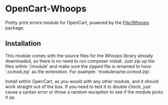 # OpenCart-Whoops
Pretty print errors module for OpenCart, powered by the [Filp/Whoops](https://github.com/filp/whoops) package.

## Installation
This module comes with the source files for the Whoops library already downloaded, so there is no need to run composer install. Just zip up the files within '/module' and make sure the zipped file is renamed to have '.ocmod.zip' as the extenstion. For example: 'modulename.ocmod.zip'.

Install within OpenCart, as you would with any other module, and it should work straight out of the box. If you need to test it to double check, just cause a syntax error or throw a random exception to see if the module picks it up.
